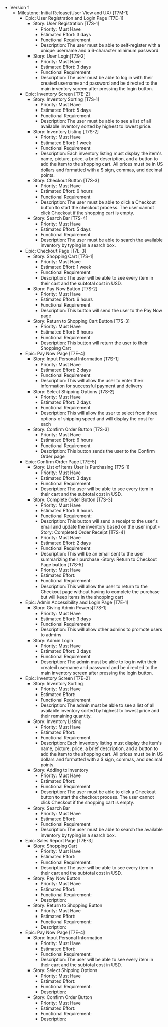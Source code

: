 -   Version 1
    -   Milestone: Initial Release(User View and UX) [T7M-1]
        -   Epic: User Registration and Login Page [T7E-1]
            -   Story: User Registration [T7S-1]
                -   Priority: Must Have
                -   Estimated Effort: 3 days
                -   Functional Requirement
                -   Description: The user must be able to self-register with a unique username and a 6-character minimum password.
               - Story: User Login[T7S-2]
	              - Priority: Must Have
	              -  Estimated Effort: 3 days
	              - Functional Requirement
	              - Description: The user must be able to log in with their created username and password and be directed to the main inventory screen after pressing the login button. 
	    - Epic: Inventory Screen [T7E-2]
             - Story: Inventory Sorting [T7S-1]
               - Priority: Must Have
               - Estimated Effort: 5 days
               - Functional Requirement
               - Description: The user must be able to see a list of all available inventory sorted by highest to lowest price.
             - Story: Inventory Listing [T7S-2]
                 - Priority: Must Have
                 - Estimated Effort: 1 week
                 - Functional Requirement
                 - Description: Each inventory listing must display the item's name, picture, price, a brief description, and a button to add the item to the shopping cart. All prices must be in US dollars and formatted with a $ sign, commas, and decimal points.
             - Story: Checkout Button [T7S-3]
                 - Priority: Must Have
                 - Estimated Effort: 6 hours
                 - Functional Requirement
                 - Description: The user must be able to click a Checkout button to start the checkout process. The user cannot click Checkout if the shopping cart is empty.     	
             - Story: Search Bar [T7S-4]
                 - Priority: Must Have
                 - Estimated Effort: 5 days
                 - Functional Requirement
                 - Description: The user must be able to search the available inventory by typing in a search box.
        - Epic: Checkout Page [T7E-3]
             - Story: Shopping Cart [T7S-1]
                 - Priority: Must Have
                 - Estimated Effort: 1 week
                 - Functional Requirement
                 - Description: The user will be able to see every item in their cart and the subtotal cost in USD.
             - Story: Pay Now Button [T7S-2]
                 - Priority: Must Have
                 - Estimated Effort: 6 hours
                 - Functional Requirement
                 - Description: This button will send the user to the Pay Now page
             - Story: Return to Shopping Cart Button [T7S-3]
               - Priority: Must Have 
               - Estimated Effort: 6 hours
               - Functional Requirement
               - Description: This button will return the user to their Shopping Cart
        - Epic: Pay Now Page [T7E-4]
             - Story: Input Personal Information [T7S-1]
               - Priority: Must Have
               - Estimated Effort: 2 days
               - Functional Requirement
               - Description: This will allow the user to enter their information for successful payment and delivery
             - Story: Select Shipping Options [T7S-2]
                 - Priority: Must Have
                 - Estimated Effort: 2 days
                 - Functional Requirement
                 - Description: This will allow the user to select from three options of shipping speed and will display the
                    cost for each
             - Story: Confirm Order Button [T7S-3]
                 - Priority: Must Have
                 - Estimated Effort: 6 hours
                 - Functional Requirement
                 - Description: This button sends the user to the Confirm Order page
        - Epic: Confirm Order Page [T7E-5]
             - Story: List of Items User is Purchasing [T7S-1]
                 - Priority: Must Have
                 - Estimated Effort: 3 days
                 - Functional Requirement
                 - Description: The user will be able to see every item in their cart and the subtotal cost in USD.
             - Story: Complete Order Button [T7S-3]
                 - Priority: Must Have
                 - Estimated Effort: 6 hours
                 - Functional Requirement:
                 - Description: This button will send a receipt to the user's email and update the inventory based on the user
                   input
             -Story: Completed Order Receipt [T7S-4]
                 - Priority: Must Have
                 - Estimated Effort: 2 days
                 - Functional Requirement
                 - Description: This will be an email sent to the user summarizing their purchase
             -Story: Return to Checkout Page button [T7S-5]
                 - Priority: Must Have
                 - Estimated Effort:
                 - Functional Requirement:
                 - Description: This will allow the user to return to the Checkout page without having to complete the purchase
                   but will keep items in the shopping cart
        -   Epic: Admin Accessibility and Login Page [T7E-1]
            -   Story: Giving Admin Powers[T7S-1]
                -   Priority: Must Have
                -   Estimated Effort: 3 days
                -   Functional Requirement
                -   Description: This will allow other admins to promote users to admins
            - Story: Admin Login
                - Priority: Must Have
                -  Estimated Effort: 3 days
                - Functional Requirement
                - Description: The admin must be able to log in with their created username and password and be directed to the main inventory screen after pressing the login button.
        - Epic: Inventory Screen [T7E-2]
            - Story: Inventory Sorting
                - Priority: Must Have
                - Estimated Effort:
                - Functional Requirement
                - Description: The admin must be able to see a list of all available inventory sorted by highest to lowest price and their remaining quantity.
            - Story: Inventory Listing
                - Priority: Must Have
                - Estimated Effort:
                - Functional Requirement
                - Description: Each inventory listing must display the item's name, picture, price, a brief description, and a button to add the item to the shopping cart. All prices must be in US dollars and formatted with a $ sign, commas, and decimal points.
            - Story: Adding to Inventory
                - Priority: Must Have
                - Estimated Effort:
                - Functional Requirement
                - Description: The user must be able to click a Checkout button to start the checkout process. The user cannot click Checkout if the shopping cart is empty.
            - Story: Search Bar
                - Priority: Must Have
                - Estimated Effort:
                - Functional Requirement
                - Description: The user must be able to search the available inventory by typing in a search box.
        - Epic: Sales Report Page [T7E-3]
            - Story: Shopping Cart
                - Priority: Must Have
                - Estimated Effort:
                - Functional Requirement:
                - Description: The user will be able to see every item in their cart and the subtotal cost in USD.
            - Story: Pay Now Button
                - Priority: Must Have
                - Estimated Effort:
                - Functional Requirement:
                - Description:
            - Story: Return to Shopping Button
                - Priority: Must Have
                - Estimated Effort:
                - Functional Requirement:
                - Description:
        - Epic: Pay Now Page [T7E-4]
            - Story: Input Personal Information
                - Priority: Must Have
                - Estimated Effort:
                - Functional Requirement:
                - Description: The user will be able to see every item in their cart and the subtotal cost in USD.
            - Story: Select Shipping Options
                - Priority: Must Have
                - Estimated Effort:
                - Functional Requirement:
                - Description:
            - Story: Confirm Order Button
                - Priority: Must Have
                - Estimated Effort:
                - Functional Requirement:
                - Description:
        